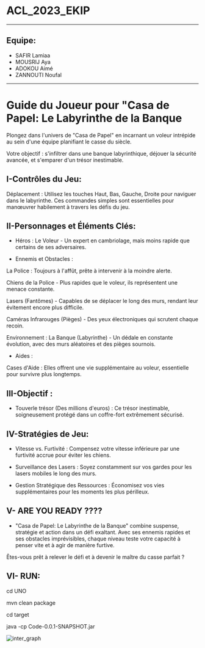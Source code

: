 # ACL_2023_EKIP
------------------------------------------

## Equipe:

* SAFIR Lamiaa
* MOUSRIJ Aya
* ADOKOU Aimé
* ZANNOUTI Noufal
-------------------------------------------------------------------------
# Guide du Joueur pour "Casa de Papel: Le Labyrinthe de la Banque

Plongez dans l'univers de "Casa de Papel" en incarnant un voleur intrépide au sein d'une équipe planifiant le casse du siècle. 

Votre objectif : s'infiltrer dans une banque labyrinthique, déjouer la sécurité avancée, et s'emparer d'un trésor inestimable.

   ## I-Contrôles du Jeu:


Déplacement : Utilisez les touches Haut, Bas, Gauche, Droite pour naviguer dans le labyrinthe. Ces commandes simples sont essentielles pour manœuvrer habilement à travers les défis du jeu.

   ## II-Personnages et Éléments Clés:

 - Héros : Le Voleur - Un expert en cambriolage, mais moins rapide que certains de ses adversaires.

 - Ennemis et Obstacles :

 La Police : Toujours à l'affût, prête à intervenir à la moindre alerte.

Chiens de la Police - Plus rapides que le voleur, ils représentent une menace constante.

Lasers (Fantômes) - Capables de se déplacer le long des murs, rendant leur évitement encore plus difficile.

Caméras Infrarouges (Pièges) - Des yeux électroniques qui scrutent chaque recoin.

Environnement : La Banque (Labyrinthe) - Un dédale en constante évolution, avec des murs aléatoires et des pièges sournois.

 - Aides : 

Cases d'Aide : Elles offrent une vie supplémentaire au voleur, essentielle pour survivre plus longtemps.

## III-Objectif : 

- Touverle trésor (Des millions d'euros) : Ce trésor inestimable, soigneusement protégé dans un coffre-fort extrêmement sécurisé.

## IV-Stratégies de Jeu:

- Vitesse vs. Furtivité : Compensez votre vitesse inférieure par une furtivité accrue pour éviter les chiens.

- Surveillance des Lasers : Soyez constamment sur vos gardes pour les lasers mobiles le long des murs.

- Gestion Stratégique des Ressources : Économisez vos vies supplémentaires pour les moments les plus périlleux.

## V- ARE YOU READY ????

-  "Casa de Papel: Le Labyrinthe de la Banque" combine suspense, stratégie et action dans un défi exaltant. Avec ses ennemis rapides et ses obstacles imprévisibles,
chaque niveau teste votre capacité à penser vite et à agir de manière furtive.

Êtes-vous prêt à relever le défi et à devenir le maître du casse parfait ?


## VI- RUN: 

cd UNO

mvn clean package

cd target 

java -cp Code-0.0.1-SNAPSHOT.jar



![inter_graph](https://github.com/lamiaa07/ACL_2023_EKIP/assets/147589708/3efc5faa-59a1-418d-a0be-f8e71e84f304)







